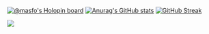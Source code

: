 
[![@masfo's Holopin board](https://holopin.io/api/user/board?user=masfo)](https://holopin.io/@masfo)
[![Anurag's GitHub stats](https://github-readme-stats.vercel.app/api?username=Masfo)](https://github.com/anuraghazra/github-readme-stats)
[![GitHub Streak](https://streak-stats.demolab.com/?user=Masfo)](https://git.io/streak-stats)

![](https://komarev.com/ghpvc/?username=Masfo)
